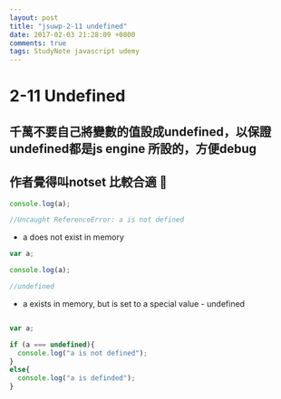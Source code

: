 ```yaml
---
layout: post
title: "jsuwp-2-11 undefined"
date: 2017-02-03 21:28:09 +0800
comments: true
tags: StudyNote javascript udemy
---
```


<!--more-->

# 2-11 Undefined

## 千萬不要自己將變數的值設成undefined，以保證undefined都是js engine 所設的，方便debug

## 作者覺得叫notset 比較合適 😤


``` javascript
console.log(a);

//Uncaught ReferenceError: a is not defined

```

- a does not exist in memory


``` javascript
var a;

console.log(a);

//undefined

```

- a exists in memory, but is set to a special value - undefined

``` javascript testing undefined value

var a;

if (a === undefined){
  console.log("a is not defined");
}
else{
  console.log("a is definded");
}

```